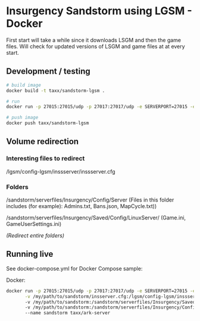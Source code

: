 # Insurgency Sandstorm using LGSM - Docker

First start will take a while since it downloads LSGM and then the game files.
Will check for updated versions of LSGM and game files at at every start.

## Development / testing
```bash
# build image
docker build -t taxx/sandstorm-lgsm .

# run
docker run -p 27015:27015/udp -p 27017:27017/udp -e SERVERPORT=27015 -e QUERYPORT=27017 --name sandstorm taxx/ark-server

# push image
docker push taxx/sandstorm-lgsm
```

## Volume redirection

### Interesting files to redirect
/lgsm/config-lgsm/inssserver/inssserver.cfg

### Folders
/sandstorm/serverfiles/Insurgency/Config/Server
(Files in this folder includes (for example): Admins.txt, Bans.json, MapCycle.txt))

/sandstorm/serverfiles/Insurgency/Saved/Config/LinuxServer/
(Game.ini, GameUserSettings.ini)

_(Redirect entire folders)_

## Running live
See docker-compose.yml for Docker Compose sample:

Docker:
```bash
docker run -p 27015:27015/udp -p 27017:27017/udp -e SERVERPORT=27015 -e QUERYPORT=27017 \
       -v /my/path/to/sandstorm/insserver.cfg:/lgsm/config-lgsm/inssserver/inssserver.cfg
       -v /my/path/to/sandstorm:/sandstorm/serverfiles/Insurgency/Saved/Config/LinuxServer
       -v /my/path/to/sandstorm:/sandstorm/serverfiles/Insurgency/Config/Server
       --name sandstorm taxx/ark-server
```

